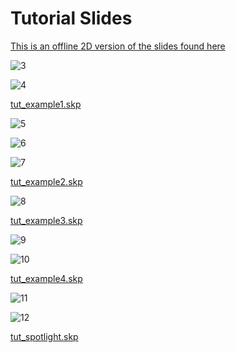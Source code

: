
Tutorial Slides
===============

[This is an offline 2D version of the slides found here](janus://static.croxford.me/SketchUpTutorial/index.html)


![3](images/Slide03.jpg)

![4](images/Slide04.jpg)

[tut_example1.skp](../tutorial/tut_example1.skp)

![5](images/Slide05.jpg)

![6](images/Slide06.jpg)

![7](images/Slide07.jpg)

[tut_example2.skp](../tutorial/tut_example2.skp)

![8](images/Slide08.jpg)

[tut_example3.skp](../tutorial/tut_example3skp)

![9](images/Slide09.jpg)

![10](images/Slide10.jpg)

[tut_example4.skp](../tutorial/tut_example4.skp)

![11](images/Slide11.jpg)

![12](images/Slide12.jpg)

[tut_spotlight.skp](../tutorial/tut_spotlight.skp)
